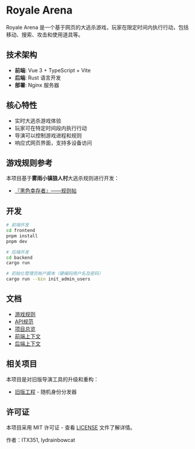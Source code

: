 # Royale Arena

Royale Arena 是一个基于网页的大逃杀游戏，玩家在限定时间内执行行动，包括移动、搜索、攻击和使用道具等。

## 技术架构

- **前端**: Vue 3 + TypeScript + Vite
- **后端**: Rust 语言开发
- **部署**: Nginx 服务器

## 核心特性

- 实时大逃杀游戏体验
- 玩家可在特定时间段内执行行动
- 导演可以控制游戏进程和规则
- 响应式网页界面，支持多设备访问

## 游戏规则参考

本项目基于**雾雨小镇狼人村**大逃杀规则进行开发：
- [『黑色幸存者』——规则帖](https://www.mistytown.cn/forum.php?mod=viewthread&tid=12353&fromuid=9472)

## 开发

```bash
# 前端开发
cd frontend
pnpm install
pnpm dev

# 后端开发
cd backend
cargo run

# 初始化管理员帐户脚本（硬编码用户名及密码）
cargo run --bin init_admin_users
```

## 文档

- [游戏规则](docs/game-rules.md)
- [API规范](docs/api/)
- [项目总览](QWEN.md)
- [前端上下文](frontend/QWEN.md)
- [后端上下文](backend/QWEN.md)

## 相关项目

本项目是对旧版导演工具的升级和重构：
- [旧版工程](https://github.com/lydrainbowcat/directors/) - 随机身份分发器

## 许可证

本项目采用 MIT 许可证 - 查看 [LICENSE](LICENSE) 文件了解详情。

作者：ITX351, lydrainbowcat